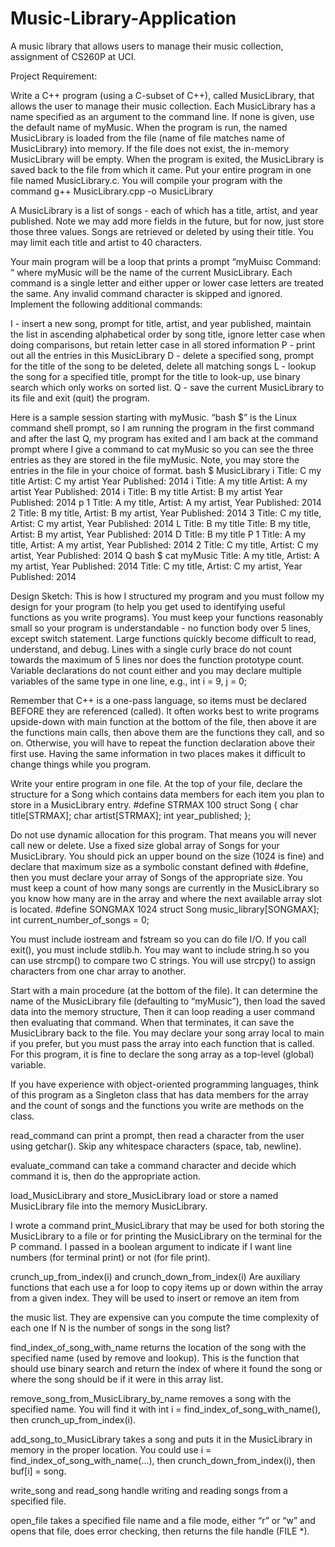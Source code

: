 # Music-Library-Application
A music library that allows users to manage their music collection, assignment of CS260P at UCI.

Project Requirement:

Write a C++ program (using a C-subset of C++), called MusicLibrary, that allows the user to manage their music collection. Each MusicLibrary has a name specified as an argument to the command line. If none is given, use the default name of myMusic. When the program is run, the named MusicLibrary is loaded from the file (name of file matches name of MusicLibrary) into memory. If the file does not exist, the in-memory MusicLibrary will be empty. When the program is exited, the MusicLibrary is saved back to the file from which it came. Put your entire program in one file named MusicLibrary.c. You will compile your program with the command g++ MusicLibrary.cpp -o MusicLibrary

A MusicLibrary is a list of songs - each of which has a title, artist, and year published. Note we may add more fields in the future, but for now, just store those three values. Songs are retrieved or deleted by using their title. You may limit each title and artist to 40 characters.

Your main program will be a loop that prints a prompt “myMuisc Command: “ where myMusic will be the name of the current MusicLibrary. Each command is a single letter and either upper or lower case letters are treated the same. Any invalid command character is skipped and ignored.
Implement the following additional commands:

I - insert a new song, prompt for title, artist, and year published, maintain the list in ascending alphabetical order by song title, ignore letter case when doing comparisons, but retain letter case in all stored information P - print out all the entries in this MusicLibrary
D - delete a specified song, prompt for the title of the song to be deleted, delete all matching songs
L - lookup the song for a specified title, prompt for the title to look-up, use binary search which only works on sorted list.
Q - save the current MusicLibrary to its file and exit (quit) the program.

Here is a sample session starting with myMusic. “bash $” is the Linux command shell prompt, so I am running the program in the first command and after the last Q, my program has exited and I am back at the command prompt where I give a command to cat myMusic so you can see the three entries as they are stored in the file myMusic. Note, you may store the entries in the file in your choice of format.
bash $ MusicLibrary
i
Title: C my title Artist: C my artist Year Published: 2014
i
Title: A my title
Artist: A my artist
Year Published: 2014
i
Title: B my title
Artist: B my artist
Year Published: 2014
p
1 Title: A my title, Artist: A my artist, Year Published: 2014 2 Title: B my title, Artist: B my artist, Year Published: 2014 3 Title: C my title, Artist: C my artist, Year Published: 2014 L
Title: B my title
Title: B my title, Artist: B my artist, Year Published: 2014 D
Title: B my title
P
1 Title: A my title, Artist: A my artist, Year Published: 2014 2 Title: C my title, Artist: C my artist, Year Published: 2014 Q
bash $ cat myMusic
Title: A my title, Artist: A my artist, Year Published: 2014 Title: C my title, Artist: C my artist, Year Published: 2014

Design Sketch:
This is how I structured my program and you must follow my design for your program (to help you get used to identifying useful functions as you write programs). You must keep your functions reasonably small so your program is understandable - no function body over 5 lines, except switch statement. Large functions quickly become difficult to read, understand, and debug. Lines with a single curly brace do not count towards the maximum of 5 lines nor does the function prototype count. Variable declarations do not count either and you may declare multiple variables of the same type in one line, e.g., int i = 9, j = 0;

Remember that C++ is a one-pass language, so items must be declared BEFORE they are referenced (called). It often works best to write programs upside-down with main function at the bottom of the file, then above it are the functions main calls, then above them are the functions they call, and so on. Otherwise, you will have to repeat the function declaration above their first use. Having the same information in two places makes it difficult to change things while you program.

Write your entire program in one file. At the top of your file, declare the structure for a Song which contains data members for each item you plan to store in a MusicLibrary entry.
#define STRMAX 100
struct Song {
  char title[STRMAX];
  char artist[STRMAX];
  int year_published; 
};

Do not use dynamic allocation for this program. That means you will never call new or delete. Use a fixed size global array of Songs for your MusicLibrary. You should pick an upper bound on the size (1024 is fine) and declare that maximum size as a symbolic constant defined with #define, then you must declare your array of Songs of the appropriate size. You must keep a count of how many songs are currently in the MusicLibrary so you know how many are in the array and where the next available array slot is located.
#define SONGMAX 1024
struct Song music_library[SONGMAX];
int current_number_of_songs = 0;

You must include iostream and fstream so you can do file I/O. If you call exit(), you must include stdlib.h. You may want to include string.h so you can use strcmp() to compare two C strings. You will use strcpy() to assign characters from one char array to another.

Start with a main procedure (at the bottom of the file). It can determine the name of the MusicLibrary file (defaulting to “myMusic”), then load the saved data into the memory structure, Then it can loop reading a user command then evaluating that command. When that terminates, it can save the MusicLibrary back to the file. You may declare your song array local to main if you prefer, but you must pass the array into each function that is called. For this program, it is fine to declare the song array as a top-level (global) variable.

If you have experience with object-oriented programming languages, think of this program as a Singleton class that has data members for the array and the count of songs and the functions you write are methods on the class.

read_command can print a prompt, then read a character from the user using getchar(). Skip any whitespace characters (space, tab, newline).

evaluate_command can take a command character and decide which command it is, then do the appropriate action.

load_MusicLibrary and store_MusicLibrary load or store a named MusicLibrary file into the memory MusicLibrary.

I wrote a command print_MusicLibrary that may be used for both storing the MusicLibrary to a file or for printing the MusicLibrary on the terminal for the P command. I passed in a boolean argument to indicate if I want line numbers (for terminal print) or not (for file print).

crunch_up_from_index(i) and crunch_down_from_index(i) Are auxiliary functions that each use a for loop to copy items up or down within the array from a given index. They will be used to insert or remove an item from
   
the music list. They are expensive can you compute the time complexity of each one If N is the number of songs in the song list?

find_index_of_song_with_name returns the location of the song with the specified name (used by remove and lookup). This is the function that should use binary search and return the index of where it found the song or where the song should be if it were in this array list.

remove_song_from_MusicLibrary_by_name removes a song with the specified name. You will find it with int i = find_index_of_song_with_name(), then crunch_up_from_index(i).

add_song_to_MusicLibrary takes a song and puts it in the MusicLibrary in memory in the proper location. You could use i = find_index_of_song_with_name(...), then crunch_down_from_index(i), then buf[i] = song.

write_song and read_song handle writing and reading songs from a specified file.

open_file takes a specified file name and a file mode, either “r” or “w” and opens that file, does error checking, then returns the file handle (FILE *).
